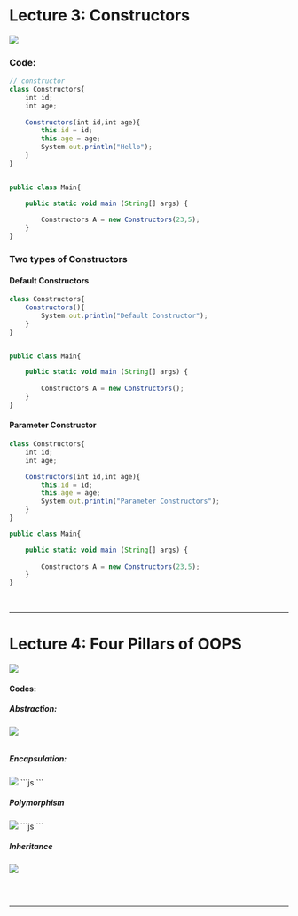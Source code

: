 
<h1>Lecture 3: Constructors</h1>
<a href="https://youtu.be/6Xa6oQYuav4?si=tbiF-ssGSdc9qRWA">
<img src="https://github.com/Yogaprasadmk/Object-oriented-Programming-A-to-Z-Course/assets/120255515/eb4ce0e4-7a57-4af6-86d5-debf664d35a9">
</a>
<h3>Code:</h3>

```js
// constructor
class Constructors{
    int id;
    int age;
    
    Constructors(int id,int age){
        this.id = id;
        this.age = age;
        System.out.println("Hello");
    }
}


public class Main{

    public static void main (String[] args) {
        
        Constructors A = new Constructors(23,5);
    }
}

```
<h3>Two types of Constructors</h3>

<h4> Default Constructors</h4>

```js
class Constructors{
    Constructors(){
        System.out.println("Default Constructor");
    }
}


public class Main{

    public static void main (String[] args) {
        
        Constructors A = new Constructors();
    }
}
```

<h4> Parameter Constructor</h4>

```js
class Constructors{
    int id;
    int age;

    Constructors(int id,int age){
        this.id = id;
        this.age = age;
        System.out.println("Parameter Constructors");
    }
}

public class Main{

    public static void main (String[] args) {
        
        Constructors A = new Constructors(23,5);
    }
}

```
<br/>
<hr/>
<h1>Lecture 4: Four Pillars of OOPS</h1>

<a href="https://youtu.be/NTXBHfUo9-4?si=cJcDxVrxr1NFM05j"><img src="https://github.com/Yogaprasadmk/Object-oriented-Programming-A-to-Z-Course/assets/120255515/31630839-c09e-4d69-84fb-af6b816ab553"></a>

<h4>Codes:</h4>

<h5>Abstraction:</h5>

<img src="https://github.com/Yogaprasadmk/Object-oriented-Programming-A-to-Z-Course/assets/120255515/dafab9d4-9696-4fb5-b251-b8b31788c6f8">

```js
```

<h5>Encapsulation:</h5>

<img src="https://github.com/Yogaprasadmk/Object-oriented-Programming-A-to-Z-Course/assets/120255515/2b999b5c-62c1-4f3e-980a-789027410050">
```js
```

<h5>Polymorphism</h5>

<img src="https://github.com/Yogaprasadmk/Object-oriented-Programming-A-to-Z-Course/assets/120255515/90683d35-ac2a-40ac-be18-ce9d968c43a5">
```js
```

<h5>Inheritance</h5>

<img src="https://github.com/Yogaprasadmk/Object-oriented-Programming-A-to-Z-Course/assets/120255515/725b388e-8b9f-47cf-ad61-c89c300000a3">

```js
```
<br/>
<hr/>
